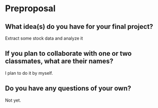 # Preproposal

## What idea(s) do you have for your final project?

Extract some stock data and analyze it

## If you plan to collaborate with one or two classmates, what are their names?

I plan to do it by myself.

## Do you have any questions of your own?

Not yet.
